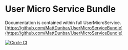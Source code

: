 # User Micro Service Bundle
Documentation is contained within full UserMicroService.
[https://github.com/MattDunbar/UserMicroServiceBundle](https://github.com/MattDunbar/UserMicroServiceBundle)

[![Circle CI](https://circleci.com/gh/MattDunbar/UserMicroServiceBundle.svg?style=svg)](https://circleci.com/gh/MattDunbar/UserMicroServiceBundle)
